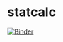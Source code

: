 # statcalc
[![Binder](https://mybinder.org/badge_logo.svg)](https://mybinder.org/v2/gh/DiscOH/statcalc/HEAD)
